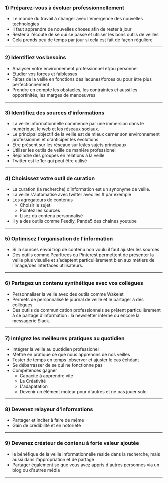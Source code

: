 ### 1) Préparez-vous à évoluer professionnellement
* Le monde du travail à changer avec l'émergence des nouvelles technologies
* Il faut apprendre de nouvelles choses afin de rester à jour 
* Rester à l'écoute de se qui se passe et utiliser les bons outils de veilles
* Cela prends peu de temps par jour si cela est fait de façon régulière
***
### 2) Identifiez vos besoins
* Analyser votre environnement professionnel et/ou personnel
* Etudier vos forces et faiblesses
* Faites de la veille en fonctions des lacunes/forces ou pour être plus perfectionnement
* Prendre en compte les obstacles, les contraintes et aussi les opportinités, les marges de manoeuvres
***
### 3) Identifiez des sources d’informations
* La veille informationnelle commence par une immersion dans le numérique, le web et les réseaux sociaux.
* Le principal objectif de la veille est de mieux cerner son environnement professionnel et d'anticiper les évolutions
* Etre présent sur les réseaux sur le\les sujets principaux
* Utiliser les outils de veille de manière professionel
* Rejoindre des groupes en relations à la veille
* Twitter est le 1er qui peut être utilisé
***
### 4) Choisissez votre outil de curation
* La curation (la recherche) d’information est un synonyme de veille.
* La veille s'automatise avec twitter avec les # par exemple
* Les agregateurs de contenus
  * Choisir le sujet
  * Pointez les sources
  * Lisez du contenu personnalisé
* Il y a des outils comme Feedly, Panda5 des chaînes youtube
***
### 5) Optimisez l'organisation de l'information
* Si la sources envoi trop de contenu non voulu il faut ajuster les sources
* Des outils comme Pearltrees ou Pinterest permettent de présenter la veille plus visuelle et s’adaptent particulièrement bien aux métiers de l’image/des interfaces utilisateurs.
***
### 6) Partagez un contenu synthétique avec vos collègues
* Personnaliser la veille avec des outils comme Wakelet
* Permets de personnalisé le journal de veille et le partager à des collègues
* Des outils de communication professionnels se prêtent particulièrement à ce partage d’information : la newsletter interne ou encore la messagerie Slack.
***
### 7) Intégrez les meilleures pratiques au quotidien
* Intégrer la veille au quotidien professionel
* Mettre en pratique ce que nous apprenons de nos veilles
* Tester de temps en temps ,observer et ajuster le cas échéant
* Se débarrasser de se qui ne fonctionne pas
* Compétences gagner
  * Capacité à apprendre vite
  * La Créativité 
  * L'adapatation
  * Devenir un élément moteur pour d'autres et ne pas jouer solo
***
### 8) Devenez relayeur d'informations
* Partager et inciter à faire de même
* Gain de crédibilité et en notoriété
***
### 9) Devenez créateur de contenu à forte valeur ajoutée
* le bénéfique de la veille informationnelle réside dans la recherche, mais aussi dans l’appropriation et de partage
* Partager également se que vous avez appris d'autres personnes via un blog ou d'autres média
***

